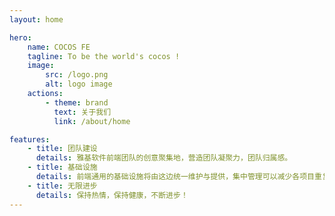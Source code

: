 ```yaml
---
layout: home

hero:
    name: COCOS FE
    tagline: To be the world's cocos !
    image:
        src: /logo.png
        alt: logo image
    actions:
        - theme: brand
          text: 关于我们
          link: /about/home

features:
    - title: 团队建设
      details: 雅基软件前端团队的创意聚集地，营造团队凝聚力，团队归属感。
    - title: 基础设施
      details: 前端通用的基础设施将由这边统一维护与提供，集中管理可以减少各项目重复开发的成本，技术资产可以得到更好的沉淀。
    - title: 无限进步
      details: 保持热情，保持健康，不断进步！
---
```


<style>
.image-container .VPImage {
  max-height: 200px!important;
  margin-bottom: 20px;
}
</style>
